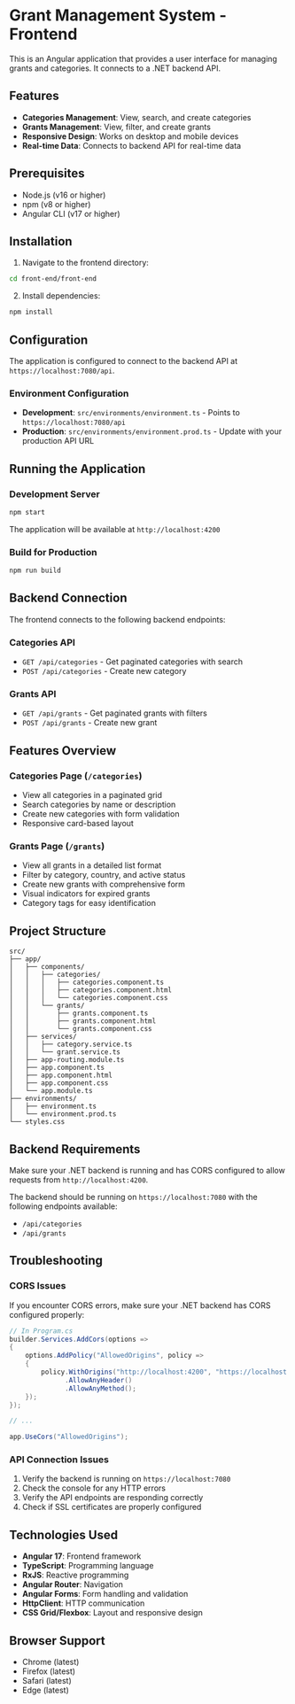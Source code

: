 # Grant Management System - Frontend

This is an Angular application that provides a user interface for managing grants and categories. It connects to a .NET backend API.

## Features

- **Categories Management**: View, search, and create categories
- **Grants Management**: View, filter, and create grants
- **Responsive Design**: Works on desktop and mobile devices
- **Real-time Data**: Connects to backend API for real-time data

## Prerequisites

- Node.js (v16 or higher)
- npm (v8 or higher)
- Angular CLI (v17 or higher)

## Installation

1. Navigate to the frontend directory:
```bash
cd front-end/front-end
```

2. Install dependencies:
```bash
npm install
```

## Configuration

The application is configured to connect to the backend API at `https://localhost:7080/api`. 

### Environment Configuration

- **Development**: `src/environments/environment.ts` - Points to `https://localhost:7080/api`
- **Production**: `src/environments/environment.prod.ts` - Update with your production API URL

## Running the Application

### Development Server

```bash
npm start
```

The application will be available at `http://localhost:4200`

### Build for Production

```bash
npm run build
```

## Backend Connection

The frontend connects to the following backend endpoints:

### Categories API
- `GET /api/categories` - Get paginated categories with search
- `POST /api/categories` - Create new category

### Grants API
- `GET /api/grants` - Get paginated grants with filters
- `POST /api/grants` - Create new grant

## Features Overview

### Categories Page (`/categories`)
- View all categories in a paginated grid
- Search categories by name or description
- Create new categories with form validation
- Responsive card-based layout

### Grants Page (`/grants`)
- View all grants in a detailed list format
- Filter by category, country, and active status
- Create new grants with comprehensive form
- Visual indicators for expired grants
- Category tags for easy identification

## Project Structure

```
src/
├── app/
│   ├── components/
│   │   ├── categories/
│   │   │   ├── categories.component.ts
│   │   │   ├── categories.component.html
│   │   │   └── categories.component.css
│   │   └── grants/
│   │       ├── grants.component.ts
│   │       ├── grants.component.html
│   │       └── grants.component.css
│   ├── services/
│   │   ├── category.service.ts
│   │   └── grant.service.ts
│   ├── app-routing.module.ts
│   ├── app.component.ts
│   ├── app.component.html
│   ├── app.component.css
│   └── app.module.ts
├── environments/
│   ├── environment.ts
│   └── environment.prod.ts
└── styles.css
```

## Backend Requirements

Make sure your .NET backend is running and has CORS configured to allow requests from `http://localhost:4200`.

The backend should be running on `https://localhost:7080` with the following endpoints available:
- `/api/categories`
- `/api/grants`

## Troubleshooting

### CORS Issues
If you encounter CORS errors, make sure your .NET backend has CORS configured properly:

```csharp
// In Program.cs
builder.Services.AddCors(options =>
{
    options.AddPolicy("AllowedOrigins", policy =>
    {
        policy.WithOrigins("http://localhost:4200", "https://localhost:4200")
              .AllowAnyHeader()
              .AllowAnyMethod();
    });
});

// ...

app.UseCors("AllowedOrigins");
```

### API Connection Issues
1. Verify the backend is running on `https://localhost:7080`
2. Check the console for any HTTP errors
3. Verify the API endpoints are responding correctly
4. Check if SSL certificates are properly configured

## Technologies Used

- **Angular 17**: Frontend framework
- **TypeScript**: Programming language
- **RxJS**: Reactive programming
- **Angular Router**: Navigation
- **Angular Forms**: Form handling and validation
- **HttpClient**: HTTP communication
- **CSS Grid/Flexbox**: Layout and responsive design

## Browser Support

- Chrome (latest)
- Firefox (latest)
- Safari (latest)
- Edge (latest)